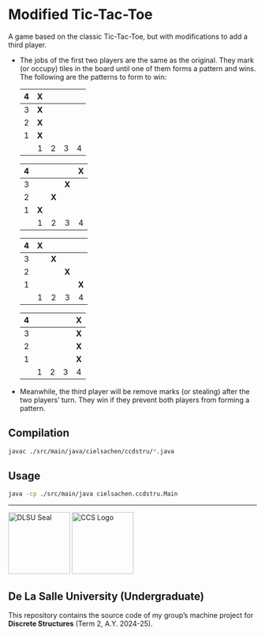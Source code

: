 # Modified Tic-Tac-Toe

A game based on the classic Tic-Tac-Toe, but with modifications to add a third player.

- The jobs of the first two players are the same as the original. They mark (or occupy) tiles in the board until one of
  them forms a pattern and wins. The following are the patterns to form to win:

  |  4  | **X** |     |     |     |
  | :-: | :---: | :-: | :-: | :-: |
  |  3  | **X** |     |     |     |
  |  2  | **X** |     |     |     |
  |  1  | **X** |     |     |     |
  |     |   1   |  2  |  3  |  4  |

  |  4  |       |       |       | **X** |
  | :-: | :---: | :---: | :---: | :---: |
  |  3  |       |       | **X** |       |
  |  2  |       | **X** |       |       |
  |  1  | **X** |       |       |       |
  |     |   1   |   2   |   3   |   4   |

  |  4  | **X** |       |       |       |
  | :-: | :---: | :---: | :---: | :---: |
  |  3  |       | **X** |       |       |
  |  2  |       |       | **X** |       |
  |  1  |       |       |       | **X** |
  |     |   1   |   2   |   3   |   4   |

  |  4  |     |     |     | **X** |
  | :-: | :-: | :-: | :-: | :---: |
  |  3  |     |     |     | **X** |
  |  2  |     |     |     | **X** |
  |  1  |     |     |     | **X** |
  |     |  1  |  2  |  3  |   4   |

- Meanwhile, the third player will be remove marks (or stealing) after the two players’ turn. They win if they prevent
  both players from forming a pattern.

## Compilation

```bash
javac ./src/main/java/cielsachen/ccdstru/*.java
```

## Usage

```bash
java -cp ./src/main/java cielsachen.ccdstru.Main
```

---

<img
  src="https://upload.wikimedia.org/wikipedia/en/thumb/c/c2/De_La_Salle_University_Seal.svg/2048px-De_La_Salle_University_Seal.svg.png"
  height="125px"
  width="125px"
  alt="DLSU Seal"
/>
<img
  src="https://www.dlsu.edu.ph/wp-content/uploads/2019/06/ccs-logo.png"
  height="125px"
  width="125px"
  alt="CCS Logo"
/>

## De La Salle University (Undergraduate)

This repository contains the source code of my group’s machine project for **Discrete Structures** (Term 2, A.Y. 2024-25).
